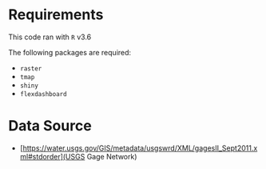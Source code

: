 # Requirements

This code ran with `R` v3.6

The following packages are required:

- `raster`
- `tmap`
- `shiny`
- `flexdashboard`

# Data Source

- [https://water.usgs.gov/GIS/metadata/usgswrd/XML/gagesII_Sept2011.xml#stdorder](USGS Gage Network)